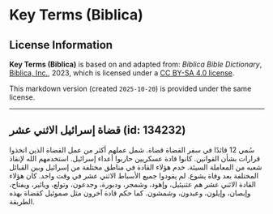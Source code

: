 # Key Terms (Biblica)

## License Information

**Key Terms (Biblica)** is based on and adapted from: _Biblica Bible Dictionary_, [Biblica, Inc.](https://www.biblica.com/), 2023, which is licensed under a [CC BY-SA 4.0 license](https://creativecommons.org/licenses/by-sa/4.0/legalcode.en).

This markdown version (created `2025-10-20`) is provided under the same license.



--------------------------------

## قضاة إسرائيل الاثني عشر (id: 134232)

سُمي 12 قائدًا في سفر القضاة قضاة. شمل عملهم أكثر من عمل القضاة الذين اتخذوا قرارات بشأن القوانين. كانوا قادة عسكريين حاربوا أعداء إسرائيل. استخدمهم الله لإنقاذ شعبه من المعاملة السيئة. خدم هؤلاء القادة في مناطق مختلفة من إسرائيل وبين القبائل المختلفة بعد وفاة يشوع. لم يقودوا جميع الأسباط الاثني عشر في وقت واحد. كان هؤلاء القادة الاثني عشر هم عثنيئيل، وإهود، وشمجر، ودبورة، وجدعون، وتولع، ويائير، ويفتاح، وإبصان، وإيلون، وعبدون، وشمشون. كما حكم قادة آخرون مثل صموئيل كقضاة بهذه الطريقة.


